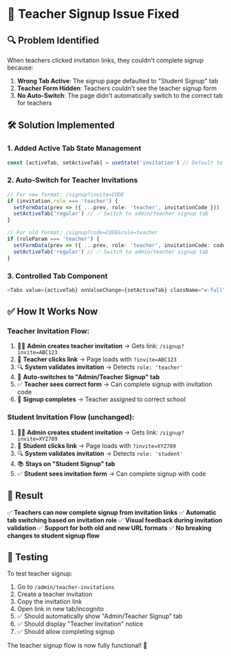 # 🎯 Teacher Signup Issue Fixed

## 🔍 **Problem Identified**

When teachers clicked invitation links, they couldn't complete signup because:

1. **Wrong Tab Active**: The signup page defaulted to "Student Signup" tab
2. **Teacher Form Hidden**: Teachers couldn't see the teacher signup form
3. **No Auto-Switch**: The page didn't automatically switch to the correct tab for teachers

## 🛠️ **Solution Implemented**

### **1. Added Active Tab State Management**
```typescript
const [activeTab, setActiveTab] = useState('invitation') // Default to student signup
```

### **2. Auto-Switch for Teacher Invitations**
```typescript
// For new format: /signup?invite=CODE
if (invitation.role === 'teacher') {
  setFormData(prev => ({ ...prev, role: 'teacher', invitationCode }))
  setActiveTab('regular') // ✅ Switch to admin/teacher signup tab
}

// For old format: /signup?code=CODE&role=teacher  
if (roleParam === 'teacher') {
  setFormData(prev => ({ ...prev, role: 'teacher', invitationCode: code }))
  setActiveTab('regular') // ✅ Switch to admin/teacher signup tab
}
```

### **3. Controlled Tab Component**
```typescript
<Tabs value={activeTab} onValueChange={setActiveTab} className="w-full">
```

## ✅ **How It Works Now**

### **Teacher Invitation Flow:**
1. 👨‍🏫 **Admin creates teacher invitation** → Gets link: `/signup?invite=ABC123`
2. 🔗 **Teacher clicks link** → Page loads with `?invite=ABC123`
3. 🔍 **System validates invitation** → Detects `role: 'teacher'`
4. 🎯 **Auto-switches to "Admin/Teacher Signup" tab**
5. ✅ **Teacher sees correct form** → Can complete signup with invitation code
6. 🚀 **Signup completes** → Teacher assigned to correct school

### **Student Invitation Flow (unchanged):**
1. 👩‍🎓 **Admin creates student invitation** → Gets link: `/signup?invite=XYZ789`
2. 🔗 **Student clicks link** → Page loads with `?invite=XYZ789`
3. 🔍 **System validates invitation** → Detects `role: 'student'`
4. 📚 **Stays on "Student Signup" tab**
5. ✅ **Student sees invitation form** → Can complete signup with code

## 🎉 **Result**

✅ **Teachers can now complete signup from invitation links**
✅ **Automatic tab switching based on invitation role**
✅ **Visual feedback during invitation validation**
✅ **Support for both old and new URL formats**
✅ **No breaking changes to student signup flow**

## 🧪 **Testing**

To test teacher signup:
1. Go to `/admin/teacher-invitations`
2. Create a teacher invitation
3. Copy the invitation link
4. Open link in new tab/incognito
5. ✅ Should automatically show "Admin/Teacher Signup" tab
6. ✅ Should display "Teacher Invitation" notice
7. ✅ Should allow completing signup

The teacher signup flow is now fully functional! 🎯



